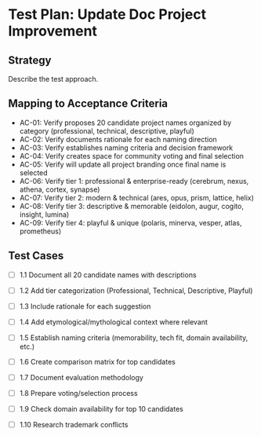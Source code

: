 # Test Plan: Update Doc Project Improvement

## Strategy

Describe the test approach.

## Mapping to Acceptance Criteria

- AC-01: Verify proposes 20 candidate project names organized by category (professional, technical, descriptive, playful)
- AC-02: Verify documents rationale for each naming direction
- AC-03: Verify establishes naming criteria and decision framework
- AC-04: Verify creates space for community voting and final selection
- AC-05: Verify will update all project branding once final name is selected
- AC-06: Verify tier 1: professional & enterprise-ready (cerebrum, nexus, athena, cortex, synapse)
- AC-07: Verify tier 2: modern & technical (ares, opus, prism, lattice, helix)
- AC-08: Verify tier 3: descriptive & memorable (eidolon, augur, cogito, insight, lumina)
- AC-09: Verify tier 4: playful & unique (polaris, minerva, vesper, atlas, prometheus)

## Test Cases

- [ ] 1.1 Document all 20 candidate names with descriptions
- [ ] 1.2 Add tier categorization (Professional, Technical, Descriptive, Playful)
- [ ] 1.3 Include rationale for each suggestion
- [ ] 1.4 Add etymological/mythological context where relevant
- [ ] 1.5 Establish naming criteria (memorability, tech fit, domain availability, etc.)
- [ ] 1.6 Create comparison matrix for top candidates
- [ ] 1.7 Document evaluation methodology
- [ ] 1.8 Prepare voting/selection process
- [ ] 1.9 Check domain availability for top 10 candidates
- [ ] 1.10 Research trademark conflicts

